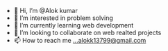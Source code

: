 - 👋 Hi, I’m @Alok kumar
- 👀 I’m interested in problem solving
- 🌱 I’m currently learning web development
- 💞️ I’m looking to collaborate on web realted projects
- 📫 How to reach me ...alokk13799@gmail.com

<!---
Alokkumarcse is a ✨ special ✨ repository because its `README.md` (this file) appears on your GitHub profile.
You can click the Preview link to take a look at your changes.
--->

